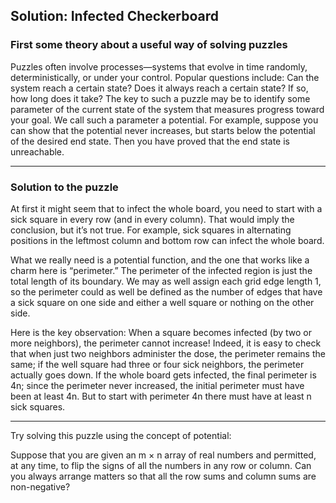 ## Solution: Infected Checkerboard 

### First some theory about a useful way of solving puzzles 
Puzzles often involve processes—systems that evolve in time randomly, deterministically, or under your control. Popular questions include: Can the system reach a certain state? Does it always reach a certain state? If so, how long does it take?
The key to such a puzzle may be to identify some parameter of the current state of the system that measures progress toward your goal.
We call such a parameter a potential.
For example, suppose you can show that the potential never increases, but starts below the potential of the desired end state. Then
you have proved that the end state is unreachable.


---

### Solution to the puzzle

At first it might seem that to infect the whole board, you need to start with a sick square in every row (and in every column). That would imply the conclusion, but it’s not true. For example, sick squares in alternating positions in the leftmost column and bottom row can infect the whole board.

What we really need is a potential function, and the one that works like a charm here is “perimeter.” 
The perimeter of the infected region is just the total length of its boundary. We may as well assign each grid edge length 1, so the perimeter could as well be defined as the number of edges that have a sick square on one side and either a well square or nothing on the other side.

Here is the key observation: When a square becomes infected (by two or more neighbors), the perimeter cannot increase! Indeed, it is easy to check that when just two neighbors administer the dose, the perimeter remains the same; if the well square had three or four sick neighbors, the perimeter actually goes down. If the whole board gets infected, the final perimeter is 4n; since the perimeter never increased, the initial perimeter must have been at least 4n. But to start with perimeter 4n there must have at least n sick squares.

---

Try solving this puzzle using the concept of potential:

Suppose that you are given an m × n array of real numbers and permitted, at any time, to flip the signs of all the numbers in any row or column. Can you always arrange matters so that all the row sums and column sums are non-negative?